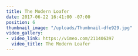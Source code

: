 ```yaml
---
title: The Modern Loafer
date: 2017-06-22 16:41:00 -07:00
position: 6
thumbnail_image: "/uploads/Thumbnail-dfe929.jpg"
video_gallery:
- video_link: https://vimeo.com/211406397
  video_title: The Modern Loafer
---
```


